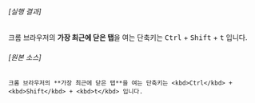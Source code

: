 ###### [실행 결과]

크롬 브라우저의 **가장 최근에 닫은 탭**을 여는 단축키는 <kbd>Ctrl</kbd> + <kbd>Shift</kbd> + <kbd>t</kbd> 입니다.

###### [원본 소스]

```
크롬 브라우저의 **가장 최근에 닫은 탭**을 여는 단축키는 <kbd>Ctrl</kbd> + <kbd>Shift</kbd> + <kbd>t</kbd> 입니다.
```

